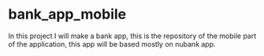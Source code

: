 # bank_app_mobile

In this project I will make a bank app, this is the repository of the mobile part of the application, this app will be based mostly on nubank app.
